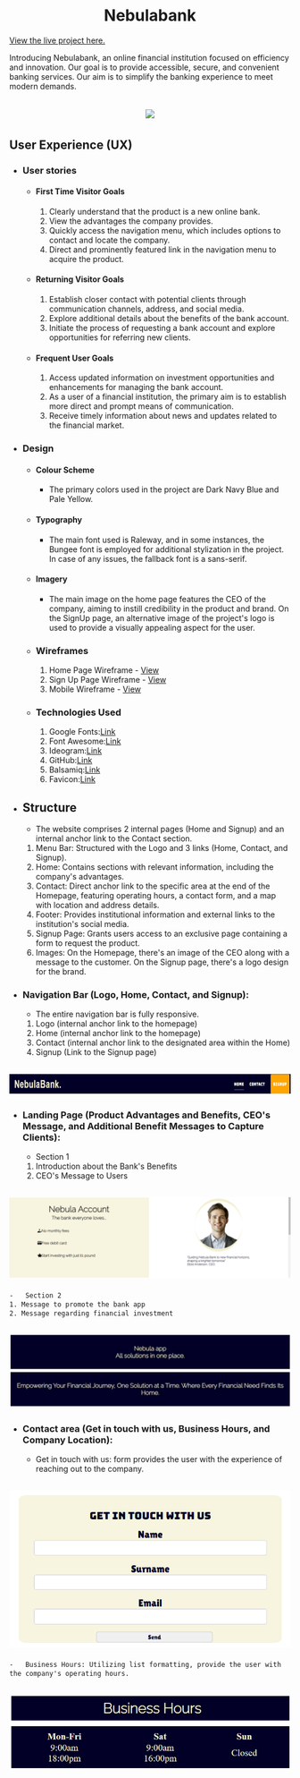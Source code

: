 <h1 align="center">Nebulabank</h1>

[View the live project here.](https://mariolfb.github.io/P1CodeInstitute/)

Introducing Nebulabank, an online financial institution focused on efficiency and innovation. Our goal is to provide accessible, secure, and convenient banking services. Our aim is to simplify the banking experience to meet modern demands.

<h2 align="center"><img src="https://i.ibb.co/M2T5RhL/nebulabank.png"></h2>

## User Experience (UX)

-   ### User stories

    -   #### First Time Visitor Goals

        1. Clearly understand that the product is a new online bank.
        2. View the advantages the company provides.
        3. Quickly access the navigation menu, which includes options to contact and locate the company.
        4. Direct and prominently featured link in the navigation menu to acquire the product.

    -   #### Returning Visitor Goals

        1. Establish closer contact with potential clients through communication channels, address, and social media.
        2. Explore additional details about the benefits of the bank account.
        3. Initiate the process of requesting a bank account and explore opportunities for referring new clients.

    -   #### Frequent User Goals

        1. Access updated information on investment opportunities and enhancements for managing the bank account.
        2. As a user of a financial institution, the primary aim is to establish more direct and prompt means of communication.
        3. Receive timely information about news and updates related to the financial market.

-   ### Design

    -   #### Colour Scheme
        -   The primary colors used in the project are Dark Navy Blue and Pale Yellow.
    -   #### Typography
        -   The main font used is Raleway, and in some instances, the Bungee font is employed for additional stylization in the project. In case of any issues, the fallback font is a sans-serif.
    -   #### Imagery
        -   The main image on the home page features the CEO of the company, aiming to instill credibility in the product and brand. On the SignUp page, an alternative image of the project's logo is used to provide a visually appealing aspect for the user.

    -   ### Wireframes

        1. Home Page Wireframe - [View](https://github.com/)
        2. Sign Up Page Wireframe - [View](https://github.com/)
        3. Mobile Wireframe - [View](https://github.com/)


    -   ### Technologies Used

        1. Google Fonts:[Link](https://fonts.google.com/)
        2. Font Awesome:[Link](https://fontawesome.com/)
        3. Ideogram:[Link](https://ideogram.ai/)
        4. GitHub:[Link](https://github.com/)
        5. Balsamiq:[Link](https://balsamiq.com/)
        6. Favicon:[Link](https://Favicon.io/)

-   ## Structure
    -   The website comprises 2 internal pages (Home and Signup) and an internal anchor link to the Contact section.

    1. Menu Bar: Structured with the Logo and 3 links (Home, Contact, and Signup).
    2. Home: Contains sections with relevant information, including the company's advantages.
    3. Contact: Direct anchor link to the specific area at the end of the Homepage, featuring operating hours, a contact form, and a map with location and address details.
    4. Footer: Provides institutional information and external links to the institution's social media.
    5. Signup Page: Grants users access to an exclusive page containing a form to request the product.
    6. Images: On the Homepage, there's an image of the CEO along with a message to the customer. On the Signup page, there's a logo design for the brand.

-   ### Navigation Bar (Logo, Home, Contact, and Signup):
    -   The entire navigation bar is fully responsive.

    1. Logo (internal anchor link to the homepage)
    2. Home (internal anchor link to the homepage)
    3. Contact (internal anchor link to the designated area within the Home)
    4. Signup (Link to the Signup page)
<h2 align="center"><img src="docs/features/nebulabanknavbar.png"></h2>

-   ### Landing Page (Product Advantages and Benefits, CEO's Message, and Additional Benefit Messages to Capture Clients):
    -   Section 1

    1. Introduction about the Bank's Benefits
    2. CEO's Message to Users
<h2 align="center"><img src="docs/features/nebulalp1.png"></h2>

    -   Section 2
    1. Message to promote the bank app
    2. Message regarding financial investment
<h2 align="center"><img src="docs/features/nebulalp2.png"></h2>

- ### Contact area (Get in touch with us, Business Hours, and Company Location):
    -   Get in touch with us: form provides the user with the experience of reaching out to the company.
<h2 align="center"><img src="docs/features/getintouchwithus.png"></h2>

    -   Business Hours: Utilizing list formatting, provide the user with the company's operating hours. 
<h2 align="center"><img src="docs/features/businesshours.png"></h2>

